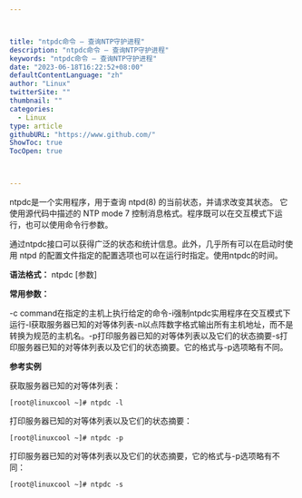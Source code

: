 ```yaml
---



title: "ntpdc命令 – 查询NTP守护进程"
description: "ntpdc命令 – 查询NTP守护进程"
keywords: "ntpdc命令 – 查询NTP守护进程"
date: "2023-06-18T16:22:52+08:00"
defaultContentLanguage: "zh"
author: "Linux"
twitterSite: ""
thumbnail: ""
categories:
  - Linux
type: article
githubURL: "https://www.github.com/"
ShowToc: true
TocOpen: true



---
```


ntpdc是一个实用程序，用于查询 ntpd(8) 的当前状态，并请求改变其状态。 它使用源代码中描述的 NTP mode 7 控制消息格式。程序既可以在交互模式下运行，也可以使用命令行参数。

通过ntpdc接口可以获得广泛的状态和统计信息。此外，几乎所有可以在启动时使用 ntpd 的配置文件指定的配置选项也可以在运行时指定。使用ntpdc的时间。

**语法格式：** ntpdc [参数]

**常用参数：**

-c command在指定的主机上执行给定的命令-i强制ntpdc实用程序在交互模式下运行-l获取服务器已知的对等体列表-n以点阵数字格式输出所有主机地址，而不是转换为规范的主机名。-p打印服务器已知的对等体列表以及它们的状态摘要-s打印服务器已知的对等体列表以及它们的状态摘要。它的格式与-p选项略有不同。

**参考实例**

获取服务器已知的对等体列表：

```
[root@linuxcool ~]# ntpdc -l
```

打印服务器已知的对等体列表以及它们的状态摘要：

```
[root@linuxcool ~]# ntpdc -p
```

打印服务器已知的对等体列表以及它们的状态摘要，它的格式与-p选项略有不同：

```
[root@linuxcool ~]# ntpdc -s
```